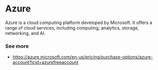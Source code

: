  # Azure
Azure is a cloud computing platform developed by Microsoft. It offers a range of cloud services, including computing, analytics, storage, networking, and AI.

### See more
- https://azure.microsoft.com/en-us/pricing/purchase-options/azure-account?icid=azurefreeaccount
